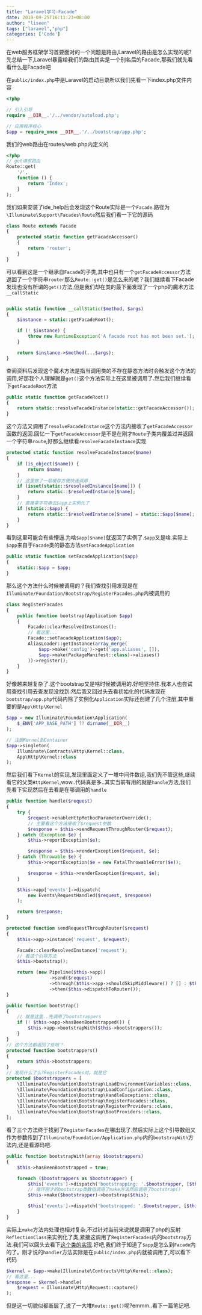 ```yaml
---
title: "Laravel学习-Facade"
date: 2019-09-25T16:11:23+08:00
author: "liseen"
tags: ["laravel","php"]
categories: ['Code']
---
```


在web服务框架学习首要面对的一个问题是路由,Laravel的路由是怎么实现的呢?先总结一下,Laravel暴露给我们的路由其实是一个别名后的Facade,那我们就先看看什么是Facade吧

<!--more-->

在``public/index.php``中是Laravel的启动目录所以我们先看一下index.php文件内容

```php
<?php

// 引入引导
require __DIR__.'/../vendor/autoload.php';

// 应用程序核心
$app = require_once __DIR__.'/../bootstrap/app.php';

```

我们的web路由在routes/web.php内定义的

```php
<?php
// get请求路由
Route::get(
    '/',
    function () {
        return 'Index';
    }
);
```

我们如果安装了ide_help后会发现这个Route实际是一个``Facade``.路径为``\Illuminate\Support\Facades\Route``然后我们看一下它的源码

```php
class Route extends Facade
{
    protected static function getFacadeAccessor()
    {
        return 'router';
    }
}
```

可以看到这是一个继承自``Facade``的子类,其中也只有一个``getFacadeAccessor``方法返回了一个字符串``router``那么``Route::get()``是怎么来的呢？我们继续看下Facade发现也没有所谓的``get()``方法,但是我们却在类的最下面发现了一个php的魔术方法``__callStatic``

```php

public static function __callStatic($method, $args)
{
    $instance = static::getFacadeRoot();

    if (! $instance) {
        throw new RuntimeException('A facade root has not been set.');
    }

    return $instance->$method(...$args);
}
```

查阅资料后发现这个魔术方法是指当调用类的不存在静态方法时会触发这个方法的调用,好那我个人理解就是``get()``这个方法实际上在这里被调用了.然后我们继续看下``getFacadeRoot``方法

```php
public static function getFacadeRoot()
{
    return static::resolveFacadeInstance(static::getFacadeAccessor());
}
```

这个方法又调用了``resolveFacadeInstance``这个方法内接收了``getFacadeAccessor``函数的返回.回忆一下``getFacadeAccessor``是不是在刚才``Route``子类内覆盖过并返回一个字符串``route``,好那么继续看``resolveFacadeInstance``实现

```php
protected static function resolveFacadeInstance($name)
{
    if (is_object($name)) {
        return $name;
    }
    // 这里做了一层缓存方便快速调用
    if (isset(static::$resolvedInstance[$name])) {
        return static::$resolvedInstance[$name];
    }
    // 直接拿字符串去$app上实例化了
    if (static::$app) {
        return static::$resolvedInstance[$name] = static::$app[$name];
    }
}
```

看到这里可能会有些懵逼.为啥``$app[$name]``就返回了实例了.``$app``又是啥.实际上``$app``来自于``Facade``类的静态方法``setFacadeApplication``

```php
public static function setFacadeApplication($app)
{
    static::$app = $app;
}
```

<a id="registerFacades">那么这个方法什么时候被调用的？我们查找引用发现是在``Illuminate/Foundation/Bootstrap/RegisterFacades.php``内被调用的</A>

```php
class RegisterFacades
{
    public function bootstrap(Application $app)
    {
        Facade::clearResolvedInstances();
        // 看这里...
        Facade::setFacadeApplication($app);
        AliasLoader::getInstance(array_merge(
            $app->make('config')->get('app.aliases', []),
            $app->make(PackageManifest::class)->aliases()
        ))->register();
    }
}
```

好像越来越复杂了.这个bootstrap又是啥时候被调用的.好吧坚持住.我本人也尝试用查找引用去查发现没找到.然后我又回过头去看初始化的代码发现在``bootstrap/app.php``代码内除了实例化``Application``实际还创建了几个注册,其中重要的是``App\Http\Kernel``

```php
$app = new Illuminate\Foundation\Application(
    $_ENV['APP_BASE_PATH'] ?? dirname(__DIR__)
);

// 注册Kernel到Container
$app->singleton(
    Illuminate\Contracts\Http\Kernel::class,
    App\Http\Kernel::class
);
```

然后我们看下``Kernel``的实现,发现里面定义了一堆中间件数组,我们先不管这些,继续看它的父类``HttpKernel``,wow..代码真是多..其实当前有用的就是``handle``方法,我们先看下实现然后在去看是在哪调用的``handle``

```php
public function handle($request)
{
    try {
        $request->enableHttpMethodParameterOverride();
        // 主要看这个方法接收了$request参数
        $response = $this->sendRequestThroughRouter($request);
    } catch (Exception $e) {
        $this->reportException($e);

        $response = $this->renderException($request, $e);
    } catch (Throwable $e) {
        $this->reportException($e = new FatalThrowableError($e));

        $response = $this->renderException($request, $e);
    }

    $this->app['events']->dispatch(
        new Events\RequestHandled($request, $response)
    );

    return $response;
}

protected function sendRequestThroughRouter($request)
{
    $this->app->instance('request', $request);

    Facade::clearResolvedInstance('request');
    // 看这个引导方法
    $this->bootstrap();

    return (new Pipeline($this->app))
                ->send($request)
                ->through($this->app->shouldSkipMiddleware() ? [] : $this->middleware)
                ->then($this->dispatchToRouter());
}

public function bootstrap()
{
    // 就是这里..先调用了bootstrappers
    if (! $this->app->hasBeenBootstrapped()) {
        $this->app->bootstrapWith($this->bootstrappers());
    }
}
// 这个方法都返回了些啥？
protected function bootstrappers()
{
    return $this->bootstrappers;
}
// 发现什么了么?RegisterFacades对。就是它
protected $bootstrappers = [
    \Illuminate\Foundation\Bootstrap\LoadEnvironmentVariables::class,
    \Illuminate\Foundation\Bootstrap\LoadConfiguration::class,
    \Illuminate\Foundation\Bootstrap\HandleExceptions::class,
    \Illuminate\Foundation\Bootstrap\RegisterFacades::class,
    \Illuminate\Foundation\Bootstrap\RegisterProviders::class,
    \Illuminate\Foundation\Bootstrap\BootProviders::class,
];
```

看了三个方法终于找到了``RegisterFacades``在哪出现了.然后实际上这个引导数组又作为参数传到了``Illuminate/Foundation/Application.php``内的``bootstrapWith``方法内,还是看源码吧.

```php
public function bootstrapWith(array $bootstrappers)
{
    $this->hasBeenBootstrapped = true;

    foreach ($bootstrappers as $bootstrapper) {
        $this['events']->dispatch('bootstrapping: '.$bootstrapper, [$this]);
        // 循环刚才的bootstrap类数组调用了make方法然后调用了bootstrap()
        $this->make($bootstrapper)->bootstrap($this);

        $this['events']->dispatch('bootstrapped: '.$bootstrapper, [$this]);
    }
}
```

实际上``make``方法内处理也相对复杂,不过针对当前来说就是调用了php的反射``ReflectionClass``来实例化了类,紧接这调用了``RegisterFacades``内的``bootstrap``方法.我们可以回头去看下<a href="#registerFacades"><u>这个类的实现</u></a>.好吧,我们终于知道了``$app``是怎么到``Facade``内的了。刚才说的``handler``方法实际是在``public/index.php``内就被调用了,可以看下代码

```php
$kernel = $app->make(Illuminate\Contracts\Http\Kernel::class);
// 看这里...
$response = $kernel->handle(
    $request = Illuminate\Http\Request::capture()
);
```

但是这一切貌似都断层了,说了一大堆``Route::get()``呢?emmm..看下一篇笔记吧.
